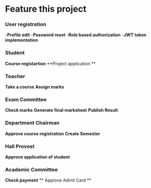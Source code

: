 # Feature this project #

### User registration ###
-**Profile edit**
-**Password reset**
-**Role based authorization**
-**JWT token implementation**


### Student ###
**Course registartion**
**Project application **


### Teacher ###
**Take a course**
**Assign marks**


### Exam Committee ###
**Check marks**
**Generate final marksheet**
**Publish Result**



### Department Chairman ###
**Approve course registration**
**Create Semester**


### Hall Provost ###
**Approve application of student**



### Academic Committee ###
**Check payment**
** Approve Admit Card **


